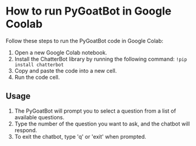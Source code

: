 # How to run PyGoatBot in Google Coolab

Follow these steps to run the PyGoatBot code in Google Colab:
1. Open a new Google Colab notebook.
2. Install the ChatterBot library by running the following command: `!pip install chatterbot`
3. Copy and paste the code into a new cell.
4. Run the code cell.

## Usage
1. The PyGoatBot will prompt you to select a question from a list of available questions. 
2. Type the number of the question you want to ask, and the chatbot will respond.
3. To exit the chatbot, type 'q' or 'exit' when prompted.
